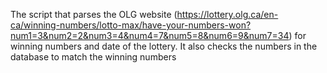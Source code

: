 The script that parses the OLG website (https://lottery.olg.ca/en-ca/winning-numbers/lotto-max/have-your-numbers-won?num1=3&num2=2&num3=4&num4=7&num5=8&num6=9&num7=34) for winning numbers and date of the lottery. It also checks the numbers in the database to match the winning numbers
